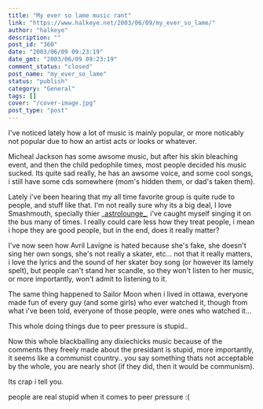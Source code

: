 ```yaml
---
title: "My ever so lame music rant"
link: "https://www.halkeye.net/2003/06/09/my_ever_so_lame/"
author: "halkeye"
description: ""
post_id: "360"
date: "2003/06/09 09:23:19"
date_gmt: "2003/06/09 09:23:19"
comment_status: "closed"
post_name: "my_ever_so_lame"
status: "publish"
category: "General"
tags: []
cover: "/cover-image.jpg"
post_type: "post"
---
```


I've noticed lately how a lot of music is mainly popular, or more noticably not popular due to how an artist acts or looks or whatever.

Micheal Jackson has some awsome music, but after his skin bleaching event, and then the child pedophile times, most people decided his music sucked. Its quite sad really, he has an awsome voice, and some cool songs, i still have some cds somewhere (mom's hidden them, or dad's taken them).

Lately i've been hearing that my all time favorite group is quite rude to people, and stuff like that. I'm not really sure why its a big deal, I love Smashmouth, specially thier _[astrolounge_](http://www.amazon.com/exec/obidos/tg/detail/-/B00000J7S9/qid=1055174206/sr=8-1/ref=sr_8_1/103-3146172-0071851?v=glance&s=music&n=507846), i've caught myself singing it on the bus many of times. I really could care less how they treat people, i mean i hope they are good people, but in the end, does it really matter?

I've now seen how Avril Lavigne is hated because she's fake, she doesn't sing her own songs, she's not really a skater, etc... not that it really matters, i love the lyrics and the sound of her skater boy song (or however its lamely spelt), but people can't stand her scandle, so they won't listen to her music, or more importantly, won't admit to listening to it.

The same thing happened to Sailor Moon when i lived in ottawa, everyone made fun of every guy (and some girls) who ever watched it, though from what i've been told, everyone of those people, were ones who watched it...

This whole doing things due to peer pressure is stupid..

Now this whole blackballing any dixiechicks music because of the comments they freely made about the presidant is stupid, more importantly, it seems like a communist country.. you say something thats not acceptable by the whole, you are nearly shot (if they did, then it would be communism).

Its crap i tell you.

people are real stupid when it comes to peer pressure :(